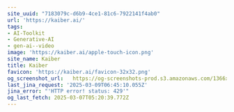 ```yaml
---
site_uuid: "7183079c-d6b9-4ce1-81c6-7922141f4ab0"
url: 'https://kaiber.ai/'
tags:
- AI-Toolkit
- Generative-AI
- gen-ai--video
image: 'https://kaiber.ai/apple-touch-icon.png'
site_name: Kaiber
title: Kaiber
favicon: 'https://kaiber.ai/favicon-32x32.png'
og_screenshot_url:   https://og-screenshots-prod.s3.amazonaws.com/1366x768/80/false/5cb73ed272e54cfa8c3056fbe38b96e36b99dd074e2840c5a0c6ff254bda6e21.jpeg
last_jina_request: '2025-03-09T06:45:10.055Z'
jina_error: "'HTTP error! status: 429'"
og_last_fetch: 2025-03-07T05:20:39.772Z
---
```


